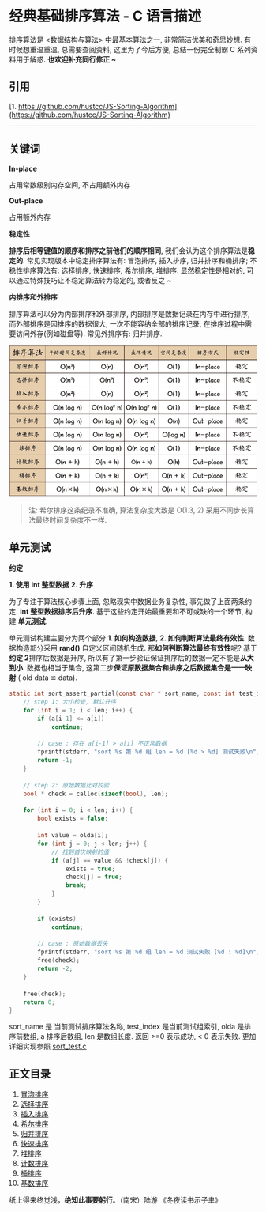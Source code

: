 # 经典基础排序算法 - C 语言描述

排序算法是 <数据结构与算法> 中最基本算法之一, 非常简洁优美和奇思妙想. 有时候想重温重温, 总需要查阅资料, 这里为了今后方便, 总结一份完全制霸 C 系列资料用于解惑. **也欢迎补充同行修正 ~**

## 引用

[1. https://github.com/hustcc/JS-Sorting-Algorithm](https://github.com/hustcc/JS-Sorting-Algorithm)

***

## 关键词

**In-place**

占用常数级别内存空间, 不占用额外内存

**Out-place**

占用额外内存

**稳定性**

**排序后相等键值的顺序和排序之前他们的顺序相同**, 我们会认为这个排序算法是**稳定的**. 常见实现版本中稳定排序算法有: 冒泡排序, 插入排序, 归并排序和桶排序; 不稳性排序算法有: 选择排序, 快速排序, 希尔排序, 堆排序. 显然稳定性是相对的, 可以通过特殊技巧让不稳定算法转为稳定的, 或者反之 ~ 

**内排序和外排序**

排序算法可以分为内部排序和外部排序, 内部排序是数据记录在内存中进行排序, 而外部排序是因排序的数据很大, 一次不能容纳全部的排序记录, 在排序过程中需要访问外存(例如磁盘等). 常见外排序有: 归并排序.

![经典核心排序算法概览](resources/sort.png)

> 注: 希尔排序这条纪录不准确, 算法复杂度大致是 O(1.3, 2) 采用不同步长算法最终时间复杂度不一样. 

## 单元测试

**约定**

**1. 使用 int 整型数据**
**2. 升序**

为了专注于算法核心步骤上面, 忽略现实中数据业务复杂性, 事先做了上面两条约定. **int 整型数据排序后升序**. 基于这些约定开始最重要和不可或缺的一个环节, 构建 **单元测试**. 

单元测试构建主要分为两个部分 **1. 如何构造数据**, **2. 如何判断算法最终有效性**. 数据构造部分采用 **rand()** 自定义区间随机生成. 那**如何判断算法最终有效性**呢? 基于**约定 2**排序后数据是升序, 所以有了第一步验证保证排序后的数据一定不能是**从大到小**. 数据也相当于集合, 这第二步**保证原数据集合和排序之后数据集合是一一映射** ( old data ≌ data).  

```C
static int sort_assert_partial(const char * sort_name, const int test_index, int * olda, int * a, int len) {
    // step 1: 大小检查, 默认升序
    for (int i = 1; i < len; i++) {
        if (a[i-1] <= a[i])
            continue;

        // case : 存在 a[i-1] > a[i] 不正常数据
        fprintf(stderr, "sort %s 第 %d 组 len = %d [%d > %d] 测试失败\n", sort_name, test_index, len, a[i-1], a[i]);
        return -1;
    }

    // step 2: 原始数据比对校验
    bool * check = calloc(sizeof(bool), len);

    for (int i = 0; i < len; i++) {
        bool exists = false;

        int value = olda[i];
        for (int j = 0; j < len; j++) {
            // 找到首次映射的值
            if (a[j] == value && !check[j]) {
                exists = true;
                check[j] = true;
                break;
            }
        }

        if (exists) 
            continue;
        
        // case : 原始数据丢失
        fprintf(stderr, "sort %s 第 %d 组 len = %d 测试失败 [%d : %d]\n", sort_name, test_index, len, i, value);
        free(check);
        return -2;
    }

    free(check);
    return 0;
}
```

sort_name 是 当前测试排序算法名称, test_index 是当前测试组索引, olda 是排序前数组, a 排序后数组, len 是数组长度. 返回 >=0 表示成功, < 0 表示失败. 更加详细实现参照 [sort_test.c](./code/sort_test.c)

## 正文目录

1.  [冒泡排序](1.bubbleSort.md)
2.  [选择排序](2.selectionSort.md)
3.  [插入排序](3.insertionSort.md)
4.  [希尔排序](4.shellSort.md)
5.  [归并排序](5.mergeSort.md)
6.  [快速排序](6.quickSort.md)
7.  [堆排序](7.heapSort.md)
8.  [计数排序](8.countingSort.md)
9.  [桶排序](9.bucketSort.md)
10. [基数排序](10.radixSort.md)

纸上得来终觉浅，**绝知此事要躬行**。（南宋）陆游 《冬夜读书示子聿》
